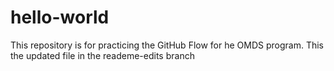 # hello-world
This repository is for practicing the GitHub Flow for he OMDS program. This the updated file in the reademe-edits branch
